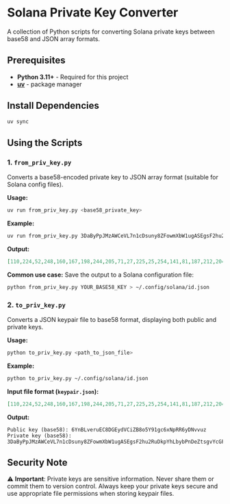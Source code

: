 # Solana Private Key Converter

A collection of Python scripts for converting Solana private keys between base58 and JSON array formats.

## Prerequisites

- **Python 3.11+** - Required for this project
- **[uv](https://docs.astral.sh/uv/)** - package manager

## Install Dependencies
```bash
uv sync
```

## Using the Scripts

### 1. `from_priv_key.py`

Converts a base58-encoded private key to JSON array format (suitable for Solana config files).

**Usage:**
```bash
uv run from_priv_key.py <base58_private_key>
```

**Example:**
```bash
uv run from_priv_key.py 3DaByPpJMzAWCeVL7n1cDsuny8ZFowmXbW1ugASEgsF2hu2RuDkpYhLbybPnDeZtsgvYcGFuJTVBASj61s6n9kZJ
```

**Output:**
```json
[110,224,52,248,160,167,198,244,205,71,27,225,25,254,141,81,187,212,204,246,97,103,143,72,24,29,76,63,116,59,32,148,82,110,133,228,186,177,237,31,20,116,167,216,147,117,139,199,60,144,30,212,35,79,66,240,177,191,191,104,50,69,179,13]
```

**Common use case:**
Save the output to a Solana configuration file:
```bash
python from_priv_key.py YOUR_BASE58_KEY > ~/.config/solana/id.json
```

### 2. `to_priv_key.py`

Converts a JSON keypair file to base58 format, displaying both public and private keys.

**Usage:**
```bash
python to_priv_key.py <path_to_json_file>
```

**Example:**
```bash
python to_priv_key.py ~/.config/solana/id.json
```

**Input file format (`keypair.json`):**
```json
[110,224,52,248,160,167,198,244,205,71,27,225,25,254,141,81,187,212,204,246,97,103,143,72,24,29,76,63,116,59,32,148,82,110,133,228,186,177,237,31,20,116,167,216,147,117,139,199,60,144,30,212,35,79,66,240,177,191,191,104,50,69,179,13]
```

**Output:**
```
Public key (base58): 6YnBLveruEC8DGEydVCiZB8o5Y91gc6xNpRR6yDNvvuz
Private key (base58): 3DaByPpJMzAWCeVL7n1cDsuny8ZFowmXbW1ugASEgsF2hu2RuDkpYhLbybPnDeZtsgvYcGFuJTVBASj61s6n9kZJ
```

## Security Note

⚠️ **Important**: Private keys are sensitive information. Never share them or commit them to version control. Always keep your private keys secure and use appropriate file permissions when storing keypair files.
